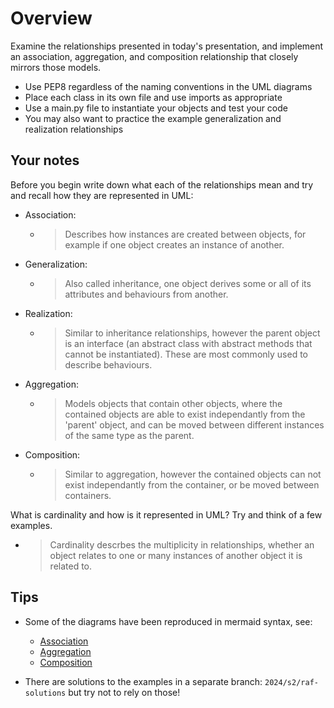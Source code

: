 # Overview

Examine the relationships presented in today's presentation, and implement an association, aggregation, and composition relationship that closely mirrors those models.

- Use PEP8 regardless of the naming conventions in the UML diagrams
- Place each class in its own file and use imports as appropriate
- Use a main.py file to instantiate your objects and test your code
- You may also want to practice the example generalization and realization relationships

## Your notes
Before you begin write down what each of the relationships mean and try and recall how they are represented in UML:

- Association:
  - > Describes how instances are created between objects, for example if one object creates an instance of another.
- Generalization:
  - > Also called inheritance, one object derives some or all of its attributes and behaviours from another.
- Realization:
  - > Similar to inheritance relationships, however the parent object is an interface (an abstract class with abstract methods that cannot be instantiated). These are most commonly used to describe behaviours.
- Aggregation:
  - > Models objects that contain other objects, where the contained objects are able to exist independantly from the 'parent' object, and can be moved between different instances of the same type as the parent.
- Composition:
  - > Similar to aggregation, however the contained objects can not exist independantly from the container, or be moved between containers.

What is cardinality and how is it represented in UML? Try and think of a few examples.
  - > Cardinality descrbes the multiplicity in relationships, whether an object relates to one or many instances of another object it is related to.
## Tips

- Some of the diagrams have been reproduced in mermaid syntax, see:
  - [Association](./association/association.md)
  - [Aggregation](./aggregation/aggregation.md)
  - [Composition](./composition/composition.md)

- There are solutions to the examples in a separate branch: `2024/s2/raf-solutions` but try not to rely on those!

